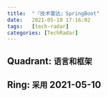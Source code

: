 ```yaml
---
title:  "『技术雷达』SpringBoot"
date:   2021-05-10 17:16:02
tags:   [tech-radar]
categories: [TechRadar]
---
```


## Quadrant: `语言和框架`

## Ring: `采用` 2021-05-10



